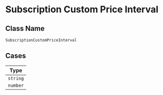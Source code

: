 
# Subscription Custom Price Interval

## Class Name

`SubscriptionCustomPriceInterval`

## Cases

| Type |
|  --- |
| `string` |
| `number` |

